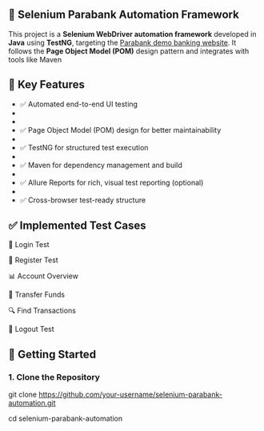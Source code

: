 ## 🧪 Selenium Parabank Automation Framework

This project is a **Selenium WebDriver automation framework** developed in **Java** using **TestNG**, targeting the [Parabank demo banking website](https://parabank.parasoft.com/). It follows the **Page Object Model (POM)** design pattern and integrates with tools like Maven 


## 📌 Key Features

- ✅ Automated end-to-end UI testing
- 
-
- ✅ Page Object Model (POM) design for better maintainability
-
- ✅ TestNG for structured test execution
-
- ✅ Maven for dependency management and build
-
- ✅ Allure Reports for rich, visual test reporting (optional)
-
- ✅ Cross-browser test-ready structure



## ✅ Implemented Test Cases


🔐 Login Test 

📝 Register Test	

📊 Account Overview	

🔁 Transfer Funds

🔍 Find Transactions	

🚪 Logout Test	


## 🚀 Getting Started

### 1. Clone the Repository


git clone https://github.com/your-username/selenium-parabank-automation.git

cd selenium-parabank-automation


